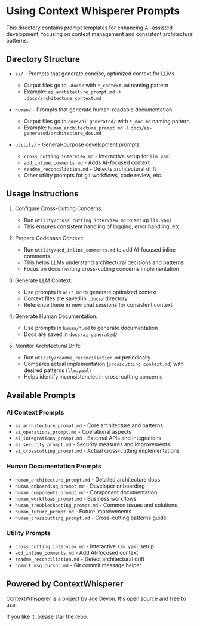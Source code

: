 # Using Context Whisperer Prompts

This directory contains prompt templates for enhancing AI-assisted development, focusing on context management and consistent architectural patterns.

## Directory Structure

- `ai/` - Prompts that generate concise, optimized context for LLMs
  - Output files go to `.docs/` with `*_context.md` naming pattern
  - Example: `ai_architecture_prompt.md` → `.docs/architecture_context.md`

- `human/` - Prompts that generate human-readable documentation
  - Output files go to `docs/ai-generated/` with `*_doc.md` naming pattern
  - Example: `human_architecture_prompt.md` → `docs/ai-generated/architecture_doc.md`

- `utility/` - General-purpose development prompts
  - `cross_cutting_interview.md` - Interactive setup for `llm.yaml`
  - `add_inline_comments.md` - Adds AI-focused context
  - `readme_reconciliation.md` - Detects architectural drift
  - Other utility prompts for git workflows, code review, etc.

## Usage Instructions

1. Configure Cross-Cutting Concerns:
   - Run `utility/cross_cutting_interview.md` to set up `llm.yaml`
   - This ensures consistent handling of logging, error handling, etc.

2. Prepare Codebase Context:
   - Run `utility/add_inline_comments.md` to add AI-focused inline comments
   - This helps LLMs understand architectural decisions and patterns
   - Focus on documenting cross-cutting concerns implementation

3. Generate LLM Context:
   - Use prompts in `ai/*.md` to generate optimized context
   - Context files are saved in `.docs/` directory
   - Reference these in new chat sessions for consistent context

4. Generate Human Documentation:
   - Use prompts in `human/*.md` to generate documentation
   - Docs are saved in `docs/ai-generated/`

5. Monitor Architectural Drift:
   - Run `utility/readme_reconciliation.md` periodically
   - Compares actual implementation (`crosscutting_context.md`) with desired patterns (`llm.yaml`)
   - Helps identify inconsistencies in cross-cutting concerns

## Available Prompts

### AI Context Prompts
- `ai_architecture_prompt.md` - Core architecture and patterns
- `ai_operations_prompt.md` - Operational aspects
- `ai_integrations_prompt.md` - External APIs and integrations
- `ai_security_prompt.md` - Security measures and improvements
- `ai_crosscutting_prompt.md` - Actual cross-cutting implementations

### Human Documentation Prompts
- `human_architecture_prompt.md` - Detailed architecture docs
- `human_onboarding_prompt.md` - Developer onboarding
- `human_components_prompt.md` - Component documentation
- `human_workflows_prompt.md` - Business workflows
- `human_troubleshooting_prompt.md` - Common issues and solutions
- `human_future_prompt.md` - Future improvements
- `human_crosscutting_prompt.md` - Cross-cutting patterns guide

### Utility Prompts
- `cross_cutting_interview.md` - Interactive `llm.yaml` setup
- `add_inline_comments.md` - Add AI-focused context
- `readme_reconciliation.md` - Detect architectural drift
- `commit_msg.cursor.md` - Git commit message helper

## Powered by ContextWhisperer

[ContextWhisperer](https://github.com/joedevon/contextwhisperer) is a project by [Joe Devon](https://linkedin.com/in/joedevon). It's open source and free to use.

If you like it, please star the repo.